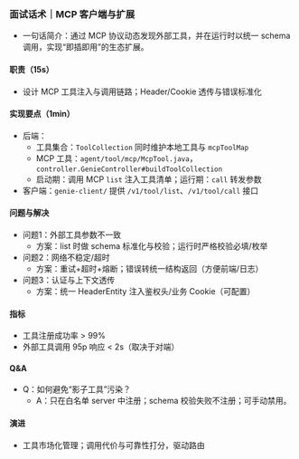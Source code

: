### 面试话术｜MCP 客户端与扩展

- 一句话简介：通过 MCP 协议动态发现外部工具，并在运行时以统一 schema 调用，实现“即插即用”的生态扩展。

#### 职责（15s）
- 设计 MCP 工具注入与调用链路；Header/Cookie 透传与错误标准化

#### 实现要点（1min）
- 后端：
  - 工具集合：`ToolCollection` 同时维护本地工具与 `mcpToolMap`
  - MCP 工具：`agent/tool/mcp/McpTool.java`，`controller.GenieController#buildToolCollection`
  - 启动期：调用 MCP `list` 注入工具清单；运行期：`call` 转发参数
- 客户端：`genie-client/` 提供 `/v1/tool/list`、`/v1/tool/call` 接口

#### 问题与解决
- 问题1：外部工具参数不一致
  - 方案：list 时做 schema 标准化与校验；运行时严格校验必填/枚举
- 问题2：网络不稳定/超时
  - 方案：重试+超时+熔断；错误转统一结构返回（方便前端/日志）
- 问题3：认证与上下文透传
  - 方案：统一 HeaderEntity 注入鉴权头/业务 Cookie（可配置）

#### 指标
- 工具注册成功率 > 99%
- 外部工具调用 95p 响应 < 2s（取决于对端）

#### Q&A
- Q：如何避免“影子工具”污染？
  - A：只在白名单 server 中注册；schema 校验失败不注册；可手动禁用。

#### 演进
- 工具市场化管理；调用代价与可靠性打分，驱动路由
